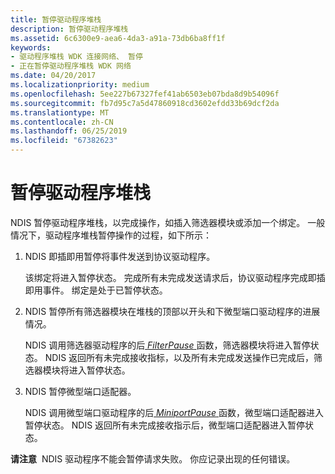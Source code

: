 ```yaml
---
title: 暂停驱动程序堆栈
description: 暂停驱动程序堆栈
ms.assetid: 6c6300e9-aea6-4da3-a91a-73db6ba8ff1f
keywords:
- 驱动程序堆栈 WDK 连接网络、 暂停
- 正在暂停驱动程序堆栈 WDK 网络
ms.date: 04/20/2017
ms.localizationpriority: medium
ms.openlocfilehash: 5ee227b67327fef41ab6503eb07bda8d9b54096f
ms.sourcegitcommit: fb7d95c7a5d47860918cd3602efdd33b69dcf2da
ms.translationtype: MT
ms.contentlocale: zh-CN
ms.lasthandoff: 06/25/2019
ms.locfileid: "67382623"
---
```

# <a name="pausing-a-driver-stack"></a>暂停驱动程序堆栈





NDIS 暂停驱动程序堆栈，以完成操作，如插入筛选器模块或添加一个绑定。 一般情况下，驱动程序堆栈暂停操作的过程，如下所示：

1.  NDIS 即插即用暂停将事件发送到协议驱动程序。

    该绑定将进入暂停状态。 完成所有未完成发送请求后，协议驱动程序完成即插即用事件。 绑定是处于已暂停状态。

2.  NDIS 暂停所有筛选器模块在堆栈的顶部以开头和下微型端口驱动程序的进展情况。

    NDIS 调用筛选器驱动程序的后[ *FilterPause* ](https://docs.microsoft.com/windows-hardware/drivers/ddi/content/ndis/nc-ndis-filter_pause)函数，筛选器模块将进入暂停状态。 NDIS 返回所有未完成接收指标，以及所有未完成发送操作已完成后，筛选器模块将进入暂停状态。

3.  NDIS 暂停微型端口适配器。

    NDIS 调用微型端口驱动程序的后[ *MiniportPause* ](https://docs.microsoft.com/windows-hardware/drivers/ddi/content/ndis/nc-ndis-miniport_pause)函数，微型端口适配器进入暂停状态。 NDIS 返回所有未完成接收指示后，微型端口适配器进入暂停状态。

**请注意**  NDIS 驱动程序不能会暂停请求失败。 你应记录出现的任何错误。

 

 

 





